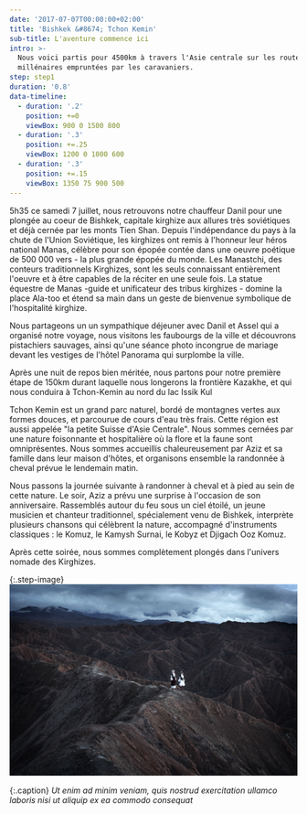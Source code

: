 ```yaml
---
date: '2017-07-07T00:00:00+02:00'
title: 'Bishkek &#8674; Tchon Kemin'
sub-title: L'aventure commence ici
intro: >-
  Nous voici partis pour 4500km à travers l'Asie centrale sur les routes
  millénaires empruntées par les caravaniers.
step: step1
duration: '0.8'
data-timeline:
  - duration: '.2'
    position: +=0
    viewBox: 900 0 1500 800
  - duration: '.3'
    position: +=.25
    viewBox: 1200 0 1000 600
  - duration: '.3'
    position: +=.15
    viewBox: 1350 75 900 500
---
```

5h35 ce samedi 7 juillet, nous retrouvons notre chauffeur Danil pour une plongée au coeur de Bishkek, capitale kirghize aux allures très soviétiques et déjà cernée par les monts Tien Shan. 
Depuis l'indépendance du pays à la chute de l'Union Soviétique, les kirghizes ont remis à l'honneur leur héros national Manas, célèbre pour son épopée contée dans une oeuvre poétique de 500 000 vers - la plus grande épopée du monde. Les Manastchi, des conteurs traditionnels Kirghizes, sont les seuls connaissant entièrement l'oeuvre et à être capables de la réciter en une seule fois.
La statue équestre de Manas -guide et unificateur des tribus kirghizes - domine la place Ala-too et étend sa main dans un geste de bienvenue symbolique de l'hospitalité kirghize.

Nous partageons un un sympathique déjeuner avec Danil et Assel qui a organisé notre voyage, nous visitons les faubourgs de la ville et découvrons pistachiers sauvages, ainsi qu'une séance photo incongrue de mariage devant les vestiges de l'hôtel Panorama qui surplombe la ville.

Après une nuit de repos bien méritée, nous partons pour notre première étape de 150km durant laquelle nous longerons la frontière Kazakhe, et qui nous conduira à Tchon-Kemin au nord du lac Issik Kul

Tchon Kemin est un grand parc naturel, bordé de montagnes vertes aux formes douces, et parcourue de cours d'eau très frais. Cette région est aussi appelée "la petite Suisse d'Asie Centrale". Nous sommes cernées par une nature foisonnante et hospitalière où la flore et la faune sont omniprésentes. Nous sommes accueillis chaleureusement par Aziz et sa famille dans leur maison d'hôtes, et organisons ensemble la randonnée à cheval prévue le lendemain matin. 

Nous passons la journée suivante à randonner à cheval et à pied au sein de cette nature. Le soir, Aziz a prévu une surprise à l'occasion de son anniversaire. Rassemblés autour du feu sous un ciel étoilé, un jeune musicien et chanteur traditionnel, spécialement venu de Bishkek, interprète plusieurs chansons qui célèbrent la nature, accompagné d'instruments classiques : le Komuz, le Kamysh Surnai, le Kobyz et Djigach Ooz Komuz.

Après cette soirée, nous sommes complètement plongés dans l'univers nomade des Kirghizes.

{:.step-image}
[![](/assets/img/uploads/kirghyzstan.jpeg)](/assets/img/uploads/kirghyzstan.jpeg "kirghyzstan")

{:.caption}
_Ut enim ad minim veniam, quis nostrud exercitation ullamco laboris nisi ut aliquip ex ea commodo consequat_
